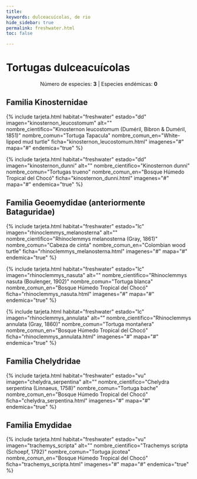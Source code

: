 ```yaml
---
title:
keywords: dulceacuícolas, de rio
hide_sidebar: true
permalink: freshwater.html
toc: false

---
```

<h1 class="titulo-testudinia">Tortugas dulceacuícolas</h1>
<center><p>Número de especies: <strong>3</strong> | Especies endémicas: <strong>0</strong></p></center>

<div class="container"><!--Familia Kinosternidae-->
  <div class="row">
    <div class="col-lg-12 text-center">
      <h2 class="page-header">Familia Kinosternidae</h2>
    </div>
    <div class="col-lg-12">
      <div class="flex-centrado">
      
{% include tarjeta.html
   habitat="freshwater"
   estado="dd"
   imagen="kinosternon_leucostomum"
   alt=""
   nombre_cientifico="Kinosternon leucostomum (Duméril, Bibron & Duméril, 1851)"
   nombre_comun="Tortuga Tapacula"
   nombre_comun_en="White-lipped mud turtle"
   ficha="kinosternon_leucostomum.html"
   imagenes="#"
   mapa="#"
   endemica="true"
%}

{% include tarjeta.html
   habitat="freshwater"
   estado="dd"
   imagen="kinosternon_dunni"
   alt=""
   nombre_cientifico="Kinosternon dunni"
   nombre_comun="Tortugas trueno"
   nombre_comun_en="Bosque Húmedo Tropical del Chocó"
   ficha="kinosternon_dunni.html"
   imagenes="#"
   mapa="#"
   endemica="true"
%}


<div class="container"><!--Familia Geoemydidae-->
  <div class="row">
    <div class="col-lg-12 text-center">
      <h2 class="page-header">Familia Geoemydidae (anteriormente Bataguridae)</h2>
    </div>
    <div class="col-lg-12">
      <div class="flex-centrado"> 

{% include tarjeta.html
   habitat="freshwater"
   estado="lc"
   imagen="rhinoclemmys_melanosterna"
   alt=""
   nombre_cientifico="Rhinoclemmys melanosterna (Gray, 1861)"
   nombre_comun="Cabeza de cinta"
   nombre_comun_en="Colombian wood turtle"
   ficha="rhinoclemmys_melanosterna.html"
   imagenes="#"
   mapa="#"
   endemica="true"
%}

{% include tarjeta.html
   habitat="freshwater"
   estado="lc"
   imagen="rhinoclemmys_nasuta"
   alt=""
   nombre_cientifico="Rhinoclemmys nasuta (Boulenger, 1902)"
   nombre_comun="Tortuga blanca"
   nombre_comun_en="Bosque Húmedo Tropical del Chocó"
   ficha="rhinoclemmys_nasuta.html"
   imagenes="#"
   mapa="#"
   endemica="true"
%}

{% include tarjeta.html
   habitat="freshwater"
   estado="lc"
   imagen="rhinoclemmys_annulata"
   alt=""
   nombre_cientifico="Rhinoclemmys annulata (Gray, 1860)"
   nombre_comun="Tortuga montañera"
   nombre_comun_en="Bosque Húmedo Tropical del Chocó"
   ficha="rhinoclemmys_annulata.html"
   imagenes="#"
   mapa="#"
   endemica="true"
%}


<div class="container"><!--Familia Chelydridae-->
  <div class="row">
    <div class="col-lg-12 text-center">
      <h2 class="page-header">Familia Chelydridae</h2>
    </div>
    <div class="col-lg-12">
      <div class="flex-centrado">

{% include tarjeta.html
   habitat="freshwater"
   estado="vu"
   imagen="chelydra_serpentina"
   alt=""
   nombre_cientifico="Chelydra serpentina (Linnaeus, 1758)"
   nombre_comun="Tortuga bache"
   nombre_comun_en="Bosque Húmedo Tropical del Chocó"
   ficha="chelydra_serpentina.html"
   imagenes="#"
   mapa="#"
   endemica="true"
%}      


<div class="container"><!--Familia Emydidae -->
  <div class="row">
    <div class="col-lg-12 text-center">
      <h2 class="page-header">Familia Emydidae</h2>
    </div>
    <div class="col-lg-12">
      <div class="flex-centrado">

{% include tarjeta.html
   habitat="freshwater"
   estado="vu"
   imagen="trachemys_scripta"
   alt=""
   nombre_cientifico="Trachemys scripta (Schoepf, 1792)"
   nombre_comun="Tortuga jicotea"
   nombre_comun_en="Bosque Húmedo Tropical del Chocó"
   ficha="trachemys_scripta.html"
   imagenes="#"
   mapa="#"
   endemica="true"
%}          